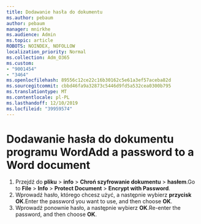 ```yaml
---
title: Dodawanie hasła do dokumentu
ms.author: pebaum
author: pebaum
manager: mnirkhe
ms.audience: Admin
ms.topic: article
ROBOTS: NOINDEX, NOFOLLOW
localization_priority: Normal
ms.collection: Adm_O365
ms.custom:
- "9001454"
- "3464"
ms.openlocfilehash: 89556c12ce22c16b30162c5e61a3ef57aceba82d
ms.sourcegitcommit: cbbd46fa9a32873c5446d9fd5a532cea0300b795
ms.translationtype: MT
ms.contentlocale: pl-PL
ms.lasthandoff: 12/10/2019
ms.locfileid: "39959574"
---
```

# <a name="add-a-password-to-a-word-document"></a><span data-ttu-id="2b2fb-102">Dodawanie hasła do dokumentu programu Word</span><span class="sxs-lookup"><span data-stu-id="2b2fb-102">Add a password to a Word document</span></span>

1. <span data-ttu-id="2b2fb-103">Przejdź do **pliku** > **info** > **Chroń szyfrowanie dokumentu** > **hasłem**.</span><span class="sxs-lookup"><span data-stu-id="2b2fb-103">Go to **File** > **Info** > **Protect Document** > **Encrypt with Password**.</span></span>
2. <span data-ttu-id="2b2fb-104">Wprowadź hasło, którego chcesz użyć, a następnie wybierz **przycisk OK**.</span><span class="sxs-lookup"><span data-stu-id="2b2fb-104">Enter the password you want to use, and then choose **OK**.</span></span>
3. <span data-ttu-id="2b2fb-105">Wprowadź ponownie hasło, a następnie wybierz **OK**.</span><span class="sxs-lookup"><span data-stu-id="2b2fb-105">Re-enter the password, and then choose **OK**.</span></span>
